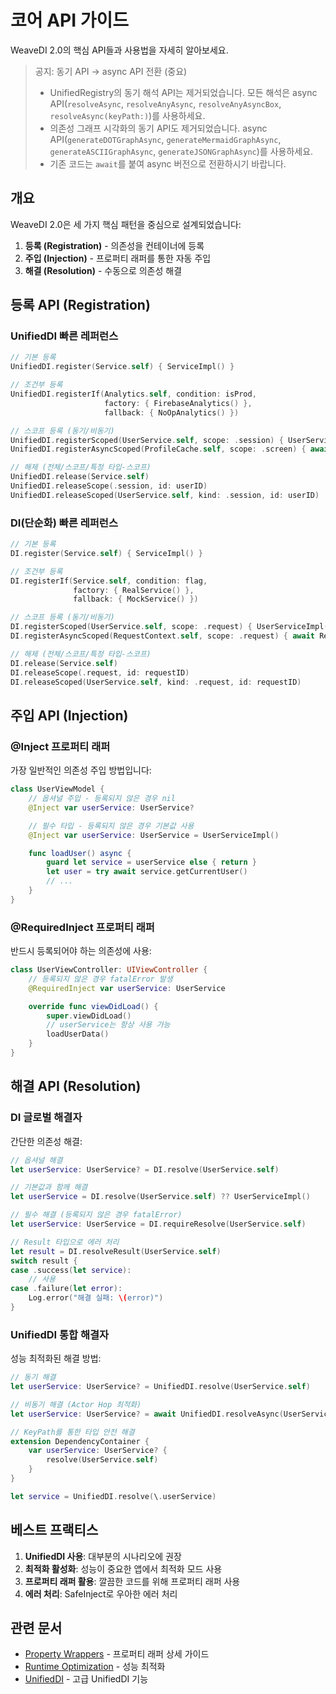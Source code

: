 # 코어 API 가이드

WeaveDI 2.0의 핵심 API들과 사용법을 자세히 알아보세요.

> 공지: 동기 API → async API 전환 (중요)
>
> - UnifiedRegistry의 동기 해석 API는 제거되었습니다. 모든 해석은 async API(`resolveAsync`, `resolveAnyAsync`, `resolveAnyAsyncBox`, `resolveAsync(keyPath:)`)를 사용하세요.
> - 의존성 그래프 시각화의 동기 API도 제거되었습니다. async API(`generateDOTGraphAsync`, `generateMermaidGraphAsync`, `generateASCIIGraphAsync`, `generateJSONGraphAsync`)를 사용하세요.
> - 기존 코드는 `await`를 붙여 async 버전으로 전환하시기 바랍니다.

## 개요

WeaveDI 2.0은 세 가지 핵심 패턴을 중심으로 설계되었습니다:
1. **등록 (Registration)** - 의존성을 컨테이너에 등록
2. **주입 (Injection)** - 프로퍼티 래퍼를 통한 자동 주입
3. **해결 (Resolution)** - 수동으로 의존성 해결

## 등록 API (Registration)

### UnifiedDI 빠른 레퍼런스

```swift
// 기본 등록
UnifiedDI.register(Service.self) { ServiceImpl() }

// 조건부 등록
UnifiedDI.registerIf(Analytics.self, condition: isProd,
                     factory: { FirebaseAnalytics() },
                     fallback: { NoOpAnalytics() })

// 스코프 등록 (동기/비동기)
UnifiedDI.registerScoped(UserService.self, scope: .session) { UserServiceImpl() }
UnifiedDI.registerAsyncScoped(ProfileCache.self, scope: .screen) { await ProfileCache.make() }

// 해제 (전체/스코프/특정 타입-스코프)
UnifiedDI.release(Service.self)
UnifiedDI.releaseScope(.session, id: userID)
UnifiedDI.releaseScoped(UserService.self, kind: .session, id: userID)
```

### DI(단순화) 빠른 레퍼런스

```swift
// 기본 등록
DI.register(Service.self) { ServiceImpl() }

// 조건부 등록
DI.registerIf(Service.self, condition: flag,
              factory: { RealService() },
              fallback: { MockService() })

// 스코프 등록 (동기/비동기)
DI.registerScoped(UserService.self, scope: .request) { UserServiceImpl() }
DI.registerAsyncScoped(RequestContext.self, scope: .request) { await RequestContext.create() }

// 해제 (전체/스코프/특정 타입-스코프)
DI.release(Service.self)
DI.releaseScope(.request, id: requestID)
DI.releaseScoped(UserService.self, kind: .request, id: requestID)
```

## 주입 API (Injection)

### @Inject 프로퍼티 래퍼

가장 일반적인 의존성 주입 방법입니다:

```swift
class UserViewModel {
    // 옵셔널 주입 - 등록되지 않은 경우 nil
    @Inject var userService: UserService?

    // 필수 타입 - 등록되지 않은 경우 기본값 사용
    @Inject var userService: UserService = UserServiceImpl()

    func loadUser() async {
        guard let service = userService else { return }
        let user = try await service.getCurrentUser()
        // ...
    }
}
```

### @RequiredInject 프로퍼티 래퍼

반드시 등록되어야 하는 의존성에 사용:

```swift
class UserViewController: UIViewController {
    // 등록되지 않은 경우 fatalError 발생
    @RequiredInject var userService: UserService

    override func viewDidLoad() {
        super.viewDidLoad()
        // userService는 항상 사용 가능
        loadUserData()
    }
}
```

## 해결 API (Resolution)

### DI 글로벌 해결자

간단한 의존성 해결:

```swift
// 옵셔널 해결
let userService: UserService? = DI.resolve(UserService.self)

// 기본값과 함께 해결
let userService = DI.resolve(UserService.self) ?? UserServiceImpl()

// 필수 해결 (등록되지 않은 경우 fatalError)
let userService: UserService = DI.requireResolve(UserService.self)

// Result 타입으로 에러 처리
let result = DI.resolveResult(UserService.self)
switch result {
case .success(let service):
    // 사용
case .failure(let error):
    Log.error("해결 실패: \(error)")
}
```

### UnifiedDI 통합 해결자

성능 최적화된 해결 방법:

```swift
// 동기 해결
let userService: UserService? = UnifiedDI.resolve(UserService.self)

// 비동기 해결 (Actor Hop 최적화)
let userService: UserService? = await UnifiedDI.resolveAsync(UserService.self)

// KeyPath를 통한 타입 안전 해결
extension DependencyContainer {
    var userService: UserService? {
        resolve(UserService.self)
    }
}

let service = UnifiedDI.resolve(\.userService)
```

## 베스트 프랙티스

1. **UnifiedDI 사용**: 대부분의 시나리오에 권장
2. **최적화 활성화**: 성능이 중요한 앱에서 최적화 모드 사용
3. **프로퍼티 래퍼 활용**: 깔끔한 코드를 위해 프로퍼티 래퍼 사용
4. **에러 처리**: SafeInject로 우아한 에러 처리

## 관련 문서

- [Property Wrappers](/ko/guide/property-wrappers) - 프로퍼티 래퍼 상세 가이드
- [Runtime Optimization](/ko/guide/runtime-optimization) - 성능 최적화
- [UnifiedDI](/ko/guide/unified-di) - 고급 UnifiedDI 기능